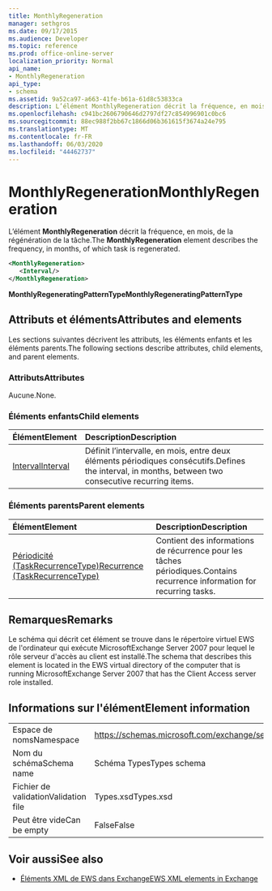 ```yaml
---
title: MonthlyRegeneration
manager: sethgros
ms.date: 09/17/2015
ms.audience: Developer
ms.topic: reference
ms.prod: office-online-server
localization_priority: Normal
api_name:
- MonthlyRegeneration
api_type:
- schema
ms.assetid: 9a52ca97-a663-41fe-b61a-61d8c53833ca
description: L’élément MonthlyRegeneration décrit la fréquence, en mois, de la régénération de la tâche.
ms.openlocfilehash: c941bc2606790646d2797df27c854996901c0bc6
ms.sourcegitcommit: 88ec988f2bb67c1866d06b361615f3674a24e795
ms.translationtype: MT
ms.contentlocale: fr-FR
ms.lasthandoff: 06/03/2020
ms.locfileid: "44462737"
---
```

# <a name="monthlyregeneration"></a><span data-ttu-id="4eb16-103">MonthlyRegeneration</span><span class="sxs-lookup"><span data-stu-id="4eb16-103">MonthlyRegeneration</span></span>

<span data-ttu-id="4eb16-104">L’élément **MonthlyRegeneration** décrit la fréquence, en mois, de la régénération de la tâche.</span><span class="sxs-lookup"><span data-stu-id="4eb16-104">The **MonthlyRegeneration** element describes the frequency, in months, of which task is regenerated.</span></span> 
  
```xml
<MonthlyRegeneration>
   <Interval/>
</MonthlyRegeneration>
```

 <span data-ttu-id="4eb16-105">**MonthlyRegeneratingPatternType**</span><span class="sxs-lookup"><span data-stu-id="4eb16-105">**MonthlyRegeneratingPatternType**</span></span>
## <a name="attributes-and-elements"></a><span data-ttu-id="4eb16-106">Attributs et éléments</span><span class="sxs-lookup"><span data-stu-id="4eb16-106">Attributes and elements</span></span>

<span data-ttu-id="4eb16-107">Les sections suivantes décrivent les attributs, les éléments enfants et les éléments parents.</span><span class="sxs-lookup"><span data-stu-id="4eb16-107">The following sections describe attributes, child elements, and parent elements.</span></span>
  
### <a name="attributes"></a><span data-ttu-id="4eb16-108">Attributs</span><span class="sxs-lookup"><span data-stu-id="4eb16-108">Attributes</span></span>

<span data-ttu-id="4eb16-109">Aucune.</span><span class="sxs-lookup"><span data-stu-id="4eb16-109">None.</span></span>
  
### <a name="child-elements"></a><span data-ttu-id="4eb16-110">Éléments enfants</span><span class="sxs-lookup"><span data-stu-id="4eb16-110">Child elements</span></span>

|<span data-ttu-id="4eb16-111">**Élément**</span><span class="sxs-lookup"><span data-stu-id="4eb16-111">**Element**</span></span>|<span data-ttu-id="4eb16-112">**Description**</span><span class="sxs-lookup"><span data-stu-id="4eb16-112">**Description**</span></span>|
|:-----|:-----|
|[<span data-ttu-id="4eb16-113">Interval</span><span class="sxs-lookup"><span data-stu-id="4eb16-113">Interval</span></span>](interval.md) <br/> |<span data-ttu-id="4eb16-114">Définit l’intervalle, en mois, entre deux éléments périodiques consécutifs.</span><span class="sxs-lookup"><span data-stu-id="4eb16-114">Defines the interval, in months, between two consecutive recurring items.</span></span>  <br/> |
   
### <a name="parent-elements"></a><span data-ttu-id="4eb16-115">Éléments parents</span><span class="sxs-lookup"><span data-stu-id="4eb16-115">Parent elements</span></span>

|<span data-ttu-id="4eb16-116">**Élément**</span><span class="sxs-lookup"><span data-stu-id="4eb16-116">**Element**</span></span>|<span data-ttu-id="4eb16-117">**Description**</span><span class="sxs-lookup"><span data-stu-id="4eb16-117">**Description**</span></span>|
|:-----|:-----|
|[<span data-ttu-id="4eb16-118">Périodicité (TaskRecurrenceType)</span><span class="sxs-lookup"><span data-stu-id="4eb16-118">Recurrence (TaskRecurrenceType)</span></span>](recurrence-taskrecurrencetype.md) <br/> |<span data-ttu-id="4eb16-119">Contient des informations de récurrence pour les tâches périodiques.</span><span class="sxs-lookup"><span data-stu-id="4eb16-119">Contains recurrence information for recurring tasks.</span></span>  <br/> |
   
## <a name="remarks"></a><span data-ttu-id="4eb16-120">Remarques</span><span class="sxs-lookup"><span data-stu-id="4eb16-120">Remarks</span></span>

<span data-ttu-id="4eb16-121">Le schéma qui décrit cet élément se trouve dans le répertoire virtuel EWS de l'ordinateur qui exécute MicrosoftExchange Server 2007 pour lequel le rôle serveur d'accès au client est installé.</span><span class="sxs-lookup"><span data-stu-id="4eb16-121">The schema that describes this element is located in the EWS virtual directory of the computer that is running MicrosoftExchange Server 2007 that has the Client Access server role installed.</span></span>
  
## <a name="element-information"></a><span data-ttu-id="4eb16-122">Informations sur l'élément</span><span class="sxs-lookup"><span data-stu-id="4eb16-122">Element information</span></span>

|||
|:-----|:-----|
|<span data-ttu-id="4eb16-123">Espace de noms</span><span class="sxs-lookup"><span data-stu-id="4eb16-123">Namespace</span></span>  <br/> |https://schemas.microsoft.com/exchange/services/2006/types  <br/> |
|<span data-ttu-id="4eb16-124">Nom du schéma</span><span class="sxs-lookup"><span data-stu-id="4eb16-124">Schema name</span></span>  <br/> |<span data-ttu-id="4eb16-125">Schéma Types</span><span class="sxs-lookup"><span data-stu-id="4eb16-125">Types schema</span></span>  <br/> |
|<span data-ttu-id="4eb16-126">Fichier de validation</span><span class="sxs-lookup"><span data-stu-id="4eb16-126">Validation file</span></span>  <br/> |<span data-ttu-id="4eb16-127">Types.xsd</span><span class="sxs-lookup"><span data-stu-id="4eb16-127">Types.xsd</span></span>  <br/> |
|<span data-ttu-id="4eb16-128">Peut être vide</span><span class="sxs-lookup"><span data-stu-id="4eb16-128">Can be empty</span></span>  <br/> |<span data-ttu-id="4eb16-129">False</span><span class="sxs-lookup"><span data-stu-id="4eb16-129">False</span></span>  <br/> |
   
## <a name="see-also"></a><span data-ttu-id="4eb16-130">Voir aussi</span><span class="sxs-lookup"><span data-stu-id="4eb16-130">See also</span></span>



- [<span data-ttu-id="4eb16-131">Éléments XML de EWS dans Exchange</span><span class="sxs-lookup"><span data-stu-id="4eb16-131">EWS XML elements in Exchange</span></span>](ews-xml-elements-in-exchange.md)

